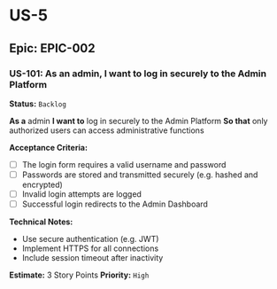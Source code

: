 # US-5

## Epic: EPIC-002

### US-101: As an admin, I want to log in securely to the Admin Platform
**Status:** `Backlog`

**As a** admin
**I want to** log in securely to the Admin Platform
**So that** only authorized users can access administrative functions

**Acceptance Criteria:**
- [ ] The login form requires a valid username and password
- [ ] Passwords are stored and transmitted securely (e.g. hashed and encrypted)
- [ ] Invalid login attempts are logged
- [ ] Successful login redirects to the Admin Dashboard

**Technical Notes:**
- Use secure authentication (e.g. JWT)
- Implement HTTPS for all connections
- Include session timeout after inactivity

**Estimate:** 3 Story Points
**Priority:** `High`